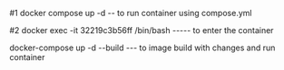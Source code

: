 #1 docker compose up -d   -- to run container using compose.yml   


#2 docker exec -it 32219c3b56ff /bin/bash  ----- to enter the container


 docker-compose up -d --build  --- to image build with changes and run container